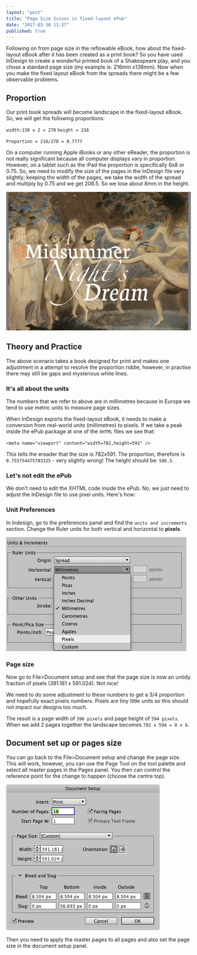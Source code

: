 ```yaml
---
layout: "post"
title: "Page Size Issues in fixed-layout ePub"
date: "2017-03-30 11:37"
published: true
---
```

Following on from page size in the reflowable eBook, how about the fixed-layout eBook after it has been created as a print book? So you have used InDesign to create a wonderful printed book of a Shakespeare play, and you chose a standard page size (my example is: 216mm x138mm). Now when you make the fixed layout eBook from the spreads there might be a few observable problems.

## Proportion

Our print book spreads will become landscape in the fixed-layout eBook. So, we will get the following proportions:

`width:138 x 2 = 278`
`height = 216`

`Proportion = 216/278 = 0.7777`

On a computer running Apple iBooks or any other eReader, the proportion is
not really significant because all computer displays vary in proportion. However, on a tablet such as the iPad the proportion is specifically 6x8 or 0.75. So, we need to modify the size of the pages in the InDesign file very slightly; keeping the width of the pages, we take the width of the spread and multiply by 0.75 and we get 208.5. So we lose about 8mm in the height.

[![Here we see that the page size does not exactly fit on the iPad](/images/2017/03/ipad_edgerevealed.jpg)](/images/2017/03/ipad_edgerevealed.jpg)

## Theory and Practice

The above scenario takes a book designed for print and makes one adjustment in a attempt to resolve the proportion riddle, however, in practise there may still be gaps and mysterious white lines.

### It's all about the units

The numbers that we refer to above are in millimetres because in Europe we tend to use metric units to measure page sizes.

When InDesign exports the fixed-layout eBook, it needs to make a conversion from real-world units (millimetres) to pixels. If we take a peak inside the ePub package at one of the `XHTML` files we see that:

`<meta name="viewport" content="width=782,height=591" />`

This tells the ereader that the size is 782x591. The proportion, therefore is `0.755754475703325` - very slightly wrong! The height should be: `586.5`.

### Let's not edit the ePub

We don't need to edit the XHTML code inside the ePub. No, we just need to adjust the InDesign file to use pixel units. Here's how:
### Unit Preferences

In Indesign, go to the preferences panel and find the `units and increments` section. Change the Ruler units for both vertical and horizontal to **pixels**.

[![Change from millimetres to pixels](/images/2017/03/changetheunitstopixels.png)](/images/2017/03/changetheunitstopixels.png)

### Page size

Now go to File>Document setup and see that the page size is now an untidy fraction of pixels (391.181 x 591.024). Not nice!

We need to do some adjustment to these numbers to get a 3/4 proportion and hopefully exact pixels numbers. Pixels are tiny little units so this should not impact our designs too much.

The result is a page width of `396 pixels` and page height of `594 pixels`. When we add 2 pages together the landscape becomes `792 x 594 = 8 x 6`.

## Document set up or pages size

You can go back to the File>Document setup and change the page size. This will work, however, you can use the Page Tool on the tool palette and select all master pages in the Pages panel. You then can control the reference point for the change to happen (choose the centre top).

[![In the documents setup we now need to adjust to a whole pixel number.](/images/2017/03/documentsetup.png)](/images/2017/03/documentsetup.png)

Then you need to apply the master pages to all pages and also set the page size in the document setup panel.

